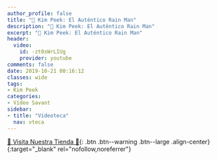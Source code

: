 ```yaml
---
author_profile: false
title: "🧠 Kim Peek: El Auténtico Rain Man"
description: "🧠 Kim Peek: El Auténtico Rain Man"
excerpt: "🧠 Kim Peek: El Auténtico Rain Man"
header:
  video:
    id: -zt0sWrLIUg
    provider: youtube
comments: false
date: 2019-10-21 00:16:12
classes: wide
tags:
- Kim Peek
categories:
- Vídeo Savant
sidebar:
- title: "Videoteca"
  nav: vteca
---
```


<script async src="https://pagead2.googlesyndication.com/pagead/js/adsbygoogle.js"></script>
<ins class="adsbygoogle"
     style="display:block; text-align:center;"
     data-ad-layout="in-article"
     data-ad-format="fluid"
     data-ad-client="ca-pub-9630764103400456"
     data-ad-slot="3229974124"></ins>
<script>
     (adsbygoogle = window.adsbygoogle || []).push({});
</script>

[🎁 Visita Nuestra Tienda 🎁](https://www.amazon.es/shop/cibercursos){: .btn .btn--warning .btn--large .align-center}{:target="_blank" rel="nofollow,noreferrer"}